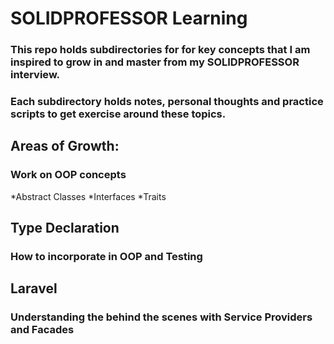 # SOLIDPROFESSOR Learning
### This repo holds subdirectories for for key concepts that I am inspired to grow in and master from my SOLIDPROFESSOR interview.
### Each subdirectory holds notes, personal thoughts and practice scripts to get exercise around these topics. 

## Areas of Growth:
### Work on OOP concepts
*Abstract Classes
*Interfaces
*Traits

## Type Declaration
### How to incorporate in OOP and Testing 

## Laravel
### Understanding the behind the scenes with Service Providers and Facades


